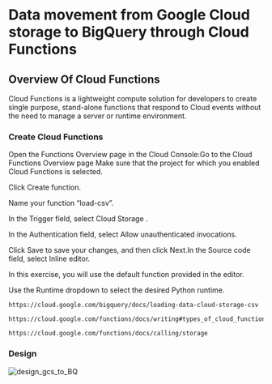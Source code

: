 # Data movement from Google Cloud storage to BigQuery through Cloud Functions

## Overview Of Cloud Functions

Cloud Functions is a lightweight compute solution for developers to create single purpose, stand-alone functions that respond to Cloud events without the need to manage a server or runtime environment.



###  Create Cloud Functions

Open the Functions Overview page in the Cloud Console:Go to the Cloud Functions Overview page Make sure that the project for which you enabled Cloud Functions is selected.

Click Create function.

Name your function “load-csv”.

In the Trigger field, select Cloud Storage .

In the Authentication field, select Allow unauthenticated invocations.

Click Save to save your changes, and then click Next.In the Source code field, select Inline editor. 

In this exercise, you will use the default function provided in the editor.

Use the Runtime dropdown to select the desired Python runtime.

```
https://cloud.google.com/bigquery/docs/loading-data-cloud-storage-csv
```

```
https://cloud.google.com/functions/docs/writing#types_of_cloud_functions
```

```
https://cloud.google.com/functions/docs/calling/storage
```



### Design

![design_gcs_to_BQ](C:\Users\prateek\OneDrive\Desktop\khatauni\design_gcs_to_BQ.png)



